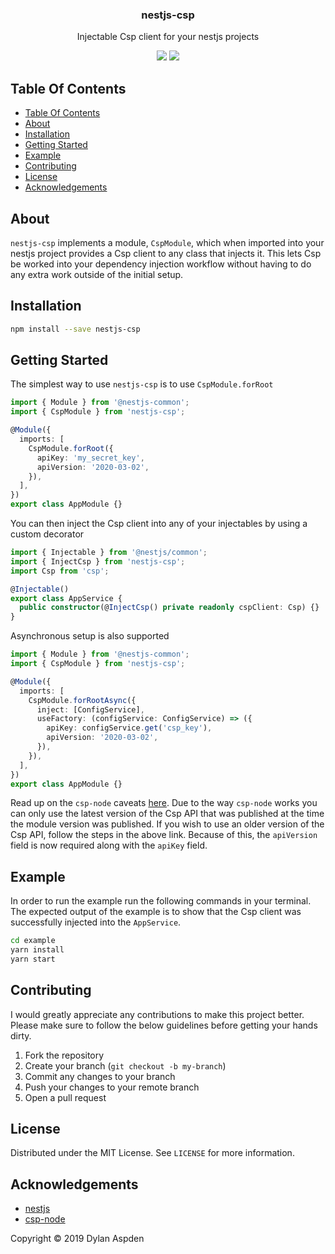 <p align="center">
  <h3 align="center">
    nestjs-csp
  </h3>

  <p align="center">
    Injectable Csp client for your nestjs projects
  </p>

  <p align="center">
    <img src="https://circleci.com/gh/dhaspden/nestjs-csp.svg?style=svg">
    <a href="https://codecov.io/gh/dhaspden/nestjs-csp">
      <img src="https://codecov.io/gh/dhaspden/nestjs-csp/branch/master/graph/badge.svg" />
    </a>
  </p>
</p>

## Table Of Contents

- [Table Of Contents](#table-of-contents)
- [About](#about)
- [Installation](#installation)
- [Getting Started](#getting-started)
- [Example](#example)
- [Contributing](#contributing)
- [License](#license)
- [Acknowledgements](#acknowledgements)

## About

`nestjs-csp` implements a module, `CspModule`, which when imported into
your nestjs project provides a Csp client to any class that injects it. This
lets Csp be worked into your dependency injection workflow without having to
do any extra work outside of the initial setup.

## Installation

```bash
npm install --save nestjs-csp
```

## Getting Started

The simplest way to use `nestjs-csp` is to use `CspModule.forRoot`

```typescript
import { Module } from '@nestjs-common';
import { CspModule } from 'nestjs-csp';

@Module({
  imports: [
    CspModule.forRoot({
      apiKey: 'my_secret_key',
      apiVersion: '2020-03-02',
    }),
  ],
})
export class AppModule {}
```

You can then inject the Csp client into any of your injectables by using a
custom decorator

```typescript
import { Injectable } from '@nestjs/common';
import { InjectCsp } from 'nestjs-csp';
import Csp from 'csp';

@Injectable()
export class AppService {
  public constructor(@InjectCsp() private readonly cspClient: Csp) {}
}
```

Asynchronous setup is also supported

```typescript
import { Module } from '@nestjs-common';
import { CspModule } from 'nestjs-csp';

@Module({
  imports: [
    CspModule.forRootAsync({
      inject: [ConfigService],
      useFactory: (configService: ConfigService) => ({
        apiKey: configService.get('csp_key'),
        apiVersion: '2020-03-02',
      }),
    }),
  ],
})
export class AppModule {}
```

Read up on the `csp-node` caveats
[here](https://github.com/csp/csp-node#usage-with-typescript). Due to the
way `csp-node` works you can only use the latest version of the Csp API
that was published at the time the module version was published. If you wish to
use an older version of the Csp API, follow the steps in the above link.
Because of this, the `apiVersion` field is now required along with the `apiKey`
field.

## Example

In order to run the example run the following commands in your terminal. The
expected output of the example is to show that the Csp client was
successfully injected into the `AppService`.

```bash
cd example
yarn install
yarn start
```

## Contributing

I would greatly appreciate any contributions to make this project better. Please
make sure to follow the below guidelines before getting your hands dirty.

1. Fork the repository
2. Create your branch (`git checkout -b my-branch`)
3. Commit any changes to your branch
4. Push your changes to your remote branch
5. Open a pull request

## License

Distributed under the MIT License. See `LICENSE` for more information.

## Acknowledgements

- [nestjs](https://nestjs.com)
- [csp-node](https://github.com/csp/csp-node)

Copyright &copy; 2019 Dylan Aspden
